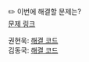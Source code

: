 ✏️ 이번에 해결할 문제는? <br>
[문제 링크](https://leetcode.com/problems/subsets/)

권현욱: [해결 코드]() <br>
김동국: [해결 코드](https://github.com/catomat0/algorithm/blob/main/LeetCode/Medium/0078-subsets/0078-subsets.java) <br>

